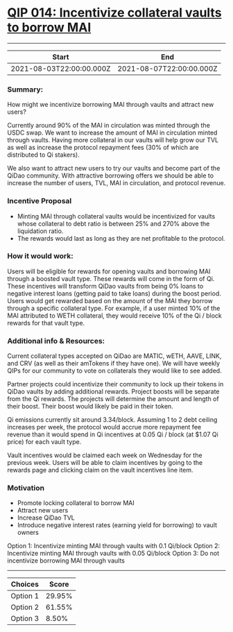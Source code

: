 
# [QIP 014: Incentivize collateral vaults to borrow MAI](https://snapshot.org/#/qidao.eth/proposal/QmXz4Stz71nEgzsADZ1wbhABpNHTVdSBjSba9ofjMgMMht)

---
| Start | End |
| --- | --- |
| 2021-08-03T22:00:00.000Z | 2021-08-07T22:00:00.000Z |


### Summary:

How might we incentivize borrowing MAI through vaults and attract new users?

Currently around 90% of the MAI in circulation was minted through the USDC swap. We want to increase the amount of MAI in circulation minted through vaults. Having more collateral in our vaults will help grow our TVL as well as increase the protocol repayment fees (30% of which are distributed to Qi stakers).

We also want to attract new users to try our vaults and become part of the QiDao community. With attractive borrowing offers we should be able to increase the number of users, TVL, MAI in circulation, and protocol revenue. 

### Incentive Proposal

* Minting MAI through collateral vaults would be incentivized for vaults whose collateral to debt ratio is between 25% and 270% above the liquidation ratio.
* The rewards would last as long as they are net profitable to the protocol.

### How it would work:

Users will be eligible for rewards for opening vaults and borrowing MAI through a boosted vault type. These rewards will come in the form of Qi. These incentives will transform QiDao vaults from being 0% loans to negative interest loans (getting paid to take loans) during the boost period. Users would get rewarded based on the amount of the MAI they borrow through a specific collateral type. For example, if a user minted 10% of the MAI attributed to WETH collateral, they would receive 10% of the Qi / block rewards for that vault type.

### Additional info & Resources:

Current collateral types accepted on QiDao are MATIC, wETH, AAVE, LINK, and CRV (as well as their amTokens if they have one). We will have weekly QIPs for our community to vote on collaterals they would like to see added.

Partner projects could incentivize their community to lock up their tokens in QiDao vaults by adding additional rewards. Project boosts will be separate from the Qi rewards. The projects will determine the amount and length of their boost. Their boost would likely be paid in their token.

Qi emissions currently sit around 3.34/block. Assuming 1 to 2 debt ceiling increases per week, the protocol would accrue more repayment fee revenue than it would spend in Qi incentives at 0.05 Qi / block (at $1.07 Qi price) for each vault type.

Vault incentives would be claimed each week on Wednesday for the previous week. Users will be able to claim incentives by going to the rewards page and clicking claim on the vault incentives line item.

### Motivation

* Promote locking collateral to borrow MAI
* Attract new users
* Increase QiDao TVL
* Introduce negative interest rates (earning yield for borrowing) to vault owners

Option 1: Incentivize minting MAI through vaults with 0.1 Qi/block
Option 2: Incentivize minting MAI through vaults with 0.05 Qi/block
Option 3: Do not incentivize borrowing MAI through vaults


---
| Choices | Score |
| --- | --- |
| Option 1 | 29.95% |
| Option 2 | 61.55% |
| Option 3 | 8.50% |

